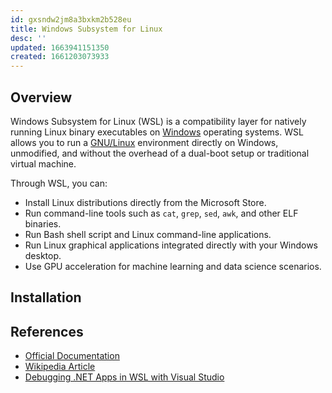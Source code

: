 ```yaml
---
id: gxsndw2jm8a3bxkm2b528eu
title: Windows Subsystem for Linux
desc: ''
updated: 1663941151350
created: 1661203073933
---
```


## Overview

Windows Subsystem for Linux (WSL) is a compatibility layer for natively running Linux binary executables on [Windows](./os.windows.md) operating systems.
WSL allows you to run a [GNU/Linux](./os.linux.md) environment
directly on Windows, unmodified, and without the overhead of a dual-boot setup or traditional virtual machine.

Through WSL, you can:

- Install Linux distributions directly from the Microsoft Store.
- Run command-line tools such as `cat`, `grep`, `sed`, `awk`, and other ELF binaries.
- Run Bash shell script and Linux command-line applications.
- Run Linux graphical applications integrated directly with your Windows desktop.
- Use GPU acceleration for machine learning and data science scenarios.

## Installation

## References

- [Official Documentation](https://docs.microsoft.com/en-us/windows/wsl/)
- [Wikipedia Article](https://en.wikipedia.org/wiki/Windows_Subsystem_for_Linux)
- [Debugging .NET Apps in WSL with Visual Studio](https://docs.microsoft.com/en-us/visualstudio/debugger/debug-dotnet-core-in-wsl-2)
